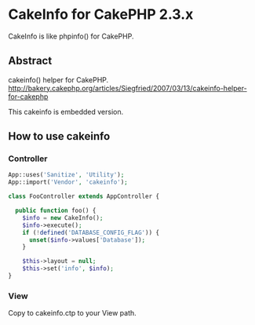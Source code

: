 CakeInfo for CakePHP 2.3.x
======================

CakeInfo is like phpinfo() for CakePHP.


Abstract
------
cakeinfo() helper for CakePHP.
http://bakery.cakephp.org/articles/Siegfried/2007/03/13/cakeinfo-helper-for-cakephp

This cakeinfo is embedded version.


How to use cakeinfo
------

### Controller ###
~~~ php
App::uses('Sanitize', 'Utility');
App::import('Vendor', 'cakeinfo');

class FooController extends AppController {

  public function foo() {
    $info = new CakeInfo();
    $info->execute();
    if (!defined('DATABASE_CONFIG_FLAG')) {
      unset($info->values['Database']);
    }

    $this->layout = null;
    $this->set('info', $info);
}
~~~


### View ###

Copy to cakeinfo.ctp to your View path.

